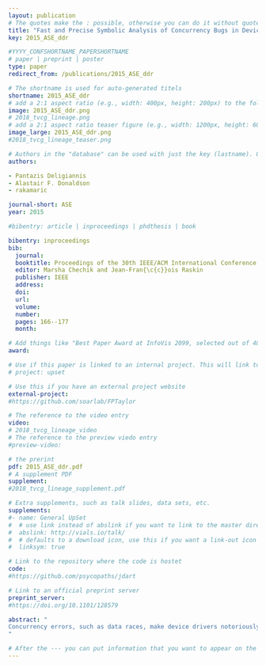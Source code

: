 ```yaml
---
layout: publication
# The quotes make the : possible, otherwise you can do it without quotes
title: "Fast and Precise Symbolic Analysis of Concurrency Bugs in Device Drivers"
key: 2015_ASE_ddr

#YYYY_CONFSHORTNAME_PAPERSHORTNAME
# paper | preprint | poster
type: paper
redirect_from: /publications/2015_ASE_ddr

# The shortname is used for auto-generated titels
shortname: 2015_ASE_ddr
# add a 2:1 aspect ratio (e.g., width: 400px, height: 200px) to the folder /assets/images/papers/
image: 2015_ASE_ddr.png
# 2018_tvcg_lineage.png
# add a 2:1 aspect ratio teaser figure (e.g., width: 1200px, height: 600px) to the folder /assets/images/papers/
image_large: 2015_ASE_ddr.png
#2018_tvcg_lineage_teaser.png

# Authors in the "database" can be used with just the key (lastname). Others can be written properly.
authors:

- Pantazis Deligiannis
- Alastair F. Donaldson
- rakamaric

journal-short: ASE
year: 2015

#bibentry: article | inproceedings | phdthesis | book

bibentry: inproceedings
bib:
  journal:
  booktitle: Proceedings of the 30th IEEE/ACM International Conference on Automated Software Engineering (ASE)
  editor: Marsha Chechik and Jean-Fran{\c{c}}ois Raskin
  publisher: IEEE
  address: 
  doi:
  url: 
  volume:
  number: 
  pages: 166--177
  month: 

# Add things like "Best Paper Award at InfoVis 2099, selected out of 4000 submissions"
award:

# Use if this paper is linked to an internal project. This will link to the project site
# project: upset

# Use this if you have an external project website
external-project: 
#https://github.com/soarlab/FPTaylor

# The reference to the video entry
video:
# 2018_tvcg_lineage_video
# The reference to the preview viedo entry
#preview-video:

# the prerint
pdf: 2015_ASE_ddr.pdf
# A supplement PDF
supplement: 
#2018_tvcg_lineage_supplement.pdf

# Extra supplements, such as talk slides, data sets, etc.
supplements:
#- name: General UpSet
#  # use link instead of abslink if you want to link to the master directory
#  abslink: http://vials.io/talk/
#  # defaults to a download icon, use this if you want a link-out icon
#  linksym: true

# Link to the repository where the code is hostet
code:
#https://github.com/psycopaths/jdart

# Link to an official preprint server
preprint_server: 
#https://doi.org/10.1101/128579

abstract: "
Concurrency errors, such as data races, make device drivers notoriously hard to develop and debug without automated tool support. We present Whoop, a new automated approach that statically analyzes drivers for data races. Whoop is empowered by symbolic pairwise lockset analysis, a novel analysis that can soundly detect all potential races in a driver. Our analysis avoids reasoning about thread interleavings and thus scales well. Exploiting the race-freedom guarantees provided by Whoop, we achieve a sound partial-order reduction that significantly accelerates Corral, an industrial-strength bug-finder for concurrent programs. Using the combination of Whoop and Corral, we analyzed 16 drivers from the Linux 4.0 kernel, achieving 1.5–20x speedups over standalone Corral.
"

# After the --- you can put information that you want to appear on the website using markdown formatting or HTML. A good example are acknowledgements, extra references, an erratum, etc.
---
```

